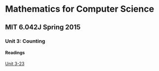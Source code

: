 # Mathematics for Computer Science
## MIT 6.042J Spring 2015
### Unit 3: Counting

#### Readings
[Unit 3-23](hhttps://ocw.mit.edu/courses/6-042j-mathematics-for-computer-science-spring-2015/resources/mit6_042js15_session23/)  